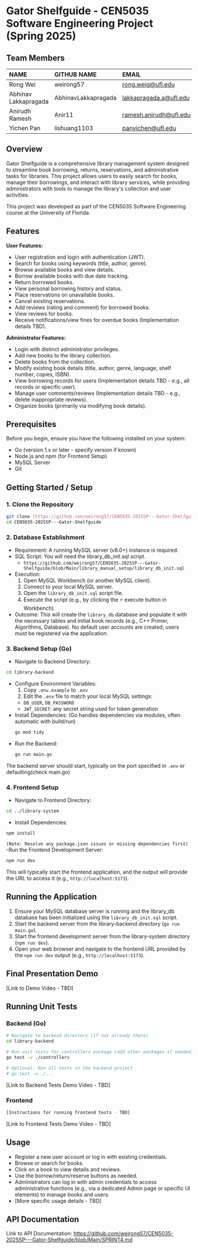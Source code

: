 # Gator Shelfguide - CEN5035 Software Engineering Project (Spring 2025)

## Team Members

| NAME                  | GITHUB NAME     | EMAIL                     |
| :-------------------- | :-------------- | :------------------------ |
| Rong Wei              | weirong57       | rong.weig@ufl.edu         |
| Abhinav Lakkapragada  | AbhinavLakkapragada | lakkapragada.a@ufl.edu    |
| Anirudh Ramesh        | Anir11          | ramesh.anirudh@ufl.edu    |
| Yichen Pan            | lishuang1103    | panyichen@ufl.edu         |

## Overview

Gator Shelfguide is a comprehensive library management system designed to streamline book borrowing, returns, reservations, and administrative tasks for libraries. This project allows users to easily search for books, manage their borrowings, and interact with library services, while providing administrators with tools to manage the library's collection and user activities.

This project was developed as part of the CEN5035 Software Engineering course at the University of Florida.

## Features

**User Features:**
* User registration and login with authentication (JWT).
* Search for books using keywords (title, author, genre).
* Browse available books and view details.
* Borrow available books with due date tracking.
* Return borrowed books.
* View personal borrowing history and status.
* Place reservations on unavailable books.
* Cancel existing reservations.
* Add reviews (rating and comment) for borrowed books.
* View reviews for books.
* Receive notifications/view fines for overdue books (Implementation details TBD).

**Administrator Features:**
* Login with distinct administrator privileges.
* Add new books to the library collection.
* Delete books from the collection.
* Modify existing book details (title, author, genre, language, shelf number, copies, ISBN).
* View borrowing records for users (Implementation details TBD - e.g., all records or specific user).
* Manage user comments/reviews (Implementation details TBD - e.g., delete inappropriate reviews).
* Organize books (primarily via modifying book details).

## Prerequisites

Before you begin, ensure you have the following installed on your system:

* Go (version 1.x or later - specify version if known)
* Node.js and npm (for Frontend Setup)
* MySQL Server
* Git

## Getting Started / Setup

### 1. Clone the Repository

```bash
git clone [https://github.com/weirong57/CEN5035-2025SP---Gator-Shelfguide.git](https://github.com/weirong57/CEN5035-2025SP---Gator-Shelfguide.git)
cd CEN5035-2025SP---Gator-Shelfguide
```

### 2. Database Establishment
- Requirement: A running MySQL server (v8.0+) instance is required.
- SQL Script: You will need the library_db_init.sql script.
  - `https://github.com/weirong57/CEN5035-2025SP---Gator-Shelfguide/blob/Main/library_manual_setup/library_db_init.sql`
- Execution:
  1. Open MySQL Workbench (or another MySQL client).
  2. Connect to your local MySQL server.
  3. Open the `library_db_init.sql` script file.
  4. Execute the script (e.g., by clicking the ⚡ execute button in 
     Workbench).
- Outcome: This will create the `library_db` database and populate it with  
  the necessary tables and initial book records (e.g., C++ Primer, 
  Algorithms, Database). No default user accounts are created; users must 
  be registered via the application.

### 3. Backend Setup (Go)
- Navigate to Backend Directory:
```bash
cd library-backend
```
- Configure Environment Variables:
  1. Copy `.env.example` to `.env`
  2. Edit the `.env` file to match your local MySQL settings:
    - `DB_USER`, `DB_PASSWORD`
    - `JWT_SECRET`: any secret string used for token generation
- Install Dependencies: (Go handles dependencies via modules, often automatic with build/run)
  ```bash
  go mod tidy
  ```
- Run the Backend:
  ```bash
  go run main.go
  ```
The backend server should start, typically on the port specified in `.env` 
or defaulting(check main.go)

### 4. Frontend Setup
- Navigate to Frontend Directory:
```bash
cd ../library-system
```
- Install Dependencies:
```bash
npm install
```
`(Note: Resolve any package.json issues or missing dependencies first)`
-Run the Frontend Development Server:
```bash
npm run dev
```
This will typically start the frontend application, and the output will provide the URL to access it (e.g., `http://localhost:5173`).


## Running the Application
  1. Ensure your MySQL database server is running and the library_db database 
   has been initialized using the `library_db_init.sql` script.
  2. Start the backend server from the library-backend directory (`go run 
   main.go`).
  3. Start the frontend development server from the library-system directory 
   (`npm run dev`).
  4. Open your web browser and navigate to the frontend URL provided by the 
   `npm run dev` output (e.g., `http://localhost:5173`).

## Final Presentation Demo
[Link to Demo Video - TBD]

## Running Unit Tests

### Backend (Go)
```bash
# Navigate to backend directory (if not already there)
cd library-backend

# Run unit tests for controllers package (add other packages if needed)
go test -v ./controllers

# Optional: Run all tests in the backend project
# go test -v ./...
```

[Link to Backend Tests Demo Video - TBD]

### Frontend
```bash
[Instructions for running frontend tests - TBD]
```

[Link to Frontend Tests Demo Video - TBD]

## Usage
- Register a new user account or log in with existing credentials.
- Browse or search for books.
- Click on a book to view details and reviews.
- Use the borrow/return/reserve buttons as needed.
- Administrators can log in with admin credentials to access administrative 
  functions (e.g., via a dedicated Admin page or specific UI elements) to 
  manage books and users.
- [More specific usage details - TBD]

## API Documentation
Link to API Documentation:
https://github.com/weirong57/CEN5035-2025SP---Gator-Shelfguide/blob/Main/SPRINT4.md


     
